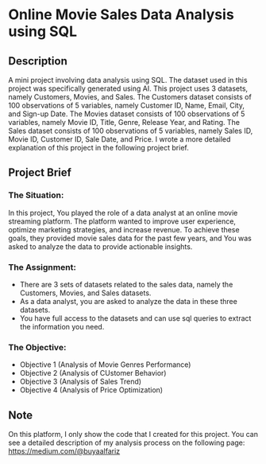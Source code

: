 # **Online Movie Sales Data Analysis using SQL**
## Description
A mini project involving data analysis using SQL. The dataset used in this project was specifically generated using AI. This project uses 3 datasets, namely Customers, Movies, and Sales. The Customers dataset consists of 100 observations of 5 variables, namely Customer ID, Name, Email, City, and Sign-up Date. The Movies dataset consists of 100 observations of 5 variables, namely Movie ID, Title, Genre, Release Year, and Rating. The Sales dataset consists of 100 observations of 5 variables, namely Sales ID, Movie ID, Customer ID, Sale Date, and Price. I wrote a more detailed explanation of this project in the following project brief.

## Project Brief
### The Situation:
In this project, You played the role of a data analyst at an online movie streaming platform. The platform wanted to improve user experience, optimize marketing strategies, and increase revenue. To achieve these goals, they provided movie sales data for the past few years, and You was asked to analyze the data to provide actionable insights.

### The Assignment:
- There are 3 sets of datasets related to the sales data, namely the Customers, Movies, and Sales datasets.
- As a data analyst, you are asked to analyze the data in these three datasets.
- You have full access to the datasets and can use sql queries to extract the information you need.

### The Objective:
- Objective 1 (Analysis of Movie Genres Performance)
- Objective 2 (Analysis of CUstomer Behavior)
- Objective 3 (Analysis of Sales Trend)
- Objective 4 (Analysis of Price Optimization)

## Note
On this platform, I only show the code that I created for this project. You can see a detailed description of my analysis process on the following page: https://medium.com/@buyaalfariz

